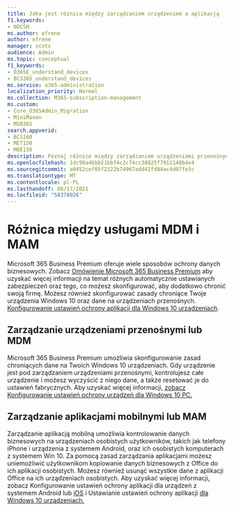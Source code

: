 ```yaml
---
title: Jaka jest różnica między zarządzaniem urządzeniem a aplikacją
f1.keywords:
- NOCSH
ms.author: efrene
author: efrene
manager: scotv
audience: Admin
ms.topic: conceptual
f1_keywords:
- O365E_understand_devices
- BCS365_understand_devices
ms.service: o365-administration
localization_priority: Normal
ms.collection: M365-subscription-management
ms.custom:
- Core_O365Admin_Migration
- MiniMaven
- MSB365
search.appverid:
- BCS160
- MET150
- MOE150
description: Poznaj różnice między zarządzaniem urządzeniami przenośnymi, zarządzaniem aplikacjami dla urządzeń przenośnych i usługą MDM i MAM.
ms.openlocfilehash: 1dc90a46bb21bbf4c2c74cc38825f7911148b4e4
ms.sourcegitcommit: a0452cef05f2322b74967add41fd84ac4d07fe5c
ms.translationtype: MT
ms.contentlocale: pl-PL
ms.lasthandoff: 08/17/2021
ms.locfileid: "58378026"
---
```

# <a name="difference-between-mdm-and-mam"></a>Różnica między usługami MDM i MAM

Microsoft 365 Business Premium oferuje wiele sposobów ochrony danych biznesowych. Zobacz [Omówienie Microsoft 365 Business Premium](../../business-video/what-is-microsoft-365.md) aby uzyskać więcej informacji na temat różnych automatycznie ustawianych zabezpieczeń oraz tego, co możesz skonfigurować, aby dodatkowo chronić swoją firmę. Możesz również skonfigurować zasady chroniące Twoje urządzenia Windows 10 oraz dane na urządzeniach przenośnych.
[Konfigurowanie ustawień ochrony aplikacji dla Windows 10 urządzeniach](../protection-settings-for-windows-10-devices.md).

## <a name="mobile-device-management-or-mdm"></a>Zarządzanie urządzeniami przenośnymi lub MDM

Microsoft 365 Business Premium umożliwia skonfigurowanie zasad chroniących dane na Twoich Windows 10 urządzeniach. Gdy urządzenie jest pod zarządzaniem urządzeniami przenośnymi, kontrolujesz całe urządzenie i możesz wyczyścić z niego dane, a także resetować je do ustawień fabrycznych. Aby uzyskać więcej informacji, [zobacz Konfigurowanie ustawień ochrony urządzeń dla Windows 10 PC.](../protection-settings-for-windows-10-pcs.md)

## <a name="mobile-application-management-or-mam"></a>Zarządzanie aplikacjami mobilnymi lub MAM

Zarządzanie aplikacją mobilną umożliwia kontrolowanie danych biznesowych na urządzeniach osobistych użytkowników, takich jak telefony iPhone i urządzenia z systemem Android, oraz ich osobistych komputerach z systemem Win 10. Za pomocą zasad zarządzania aplikacjami możesz uniemożliwić użytkownikom kopiowanie danych biznesowych z Office do ich aplikacji osobistych. Możesz również usunąć wszystkie dane z aplikacji Office na ich urządzeniach osobistych. Aby uzyskać więcej informacji, zobacz Konfigurowanie ustawień ochrony aplikacji dla urządzeń z systemem Android lub [iOS](../app-protection-settings-for-android-and-ios.md) i Ustawianie ustawień ochrony aplikacji [dla Windows 10 urządzeniach.](../protection-settings-for-windows-10-devices.md)
